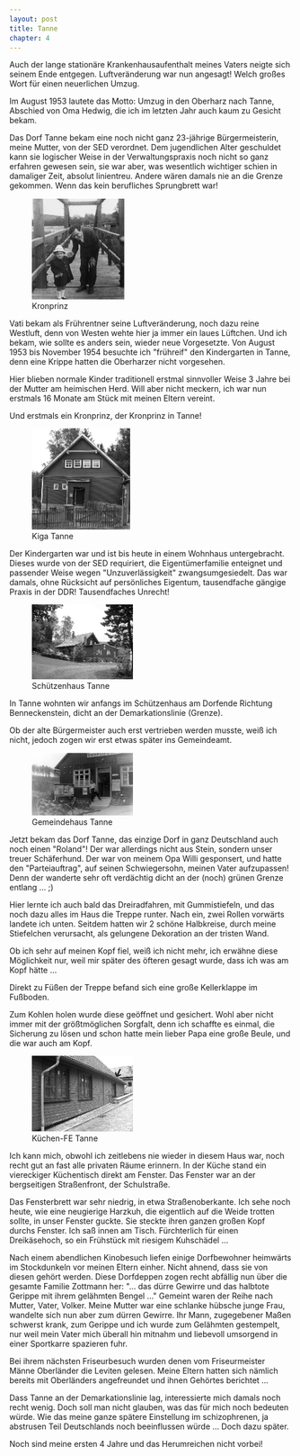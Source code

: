 ```yaml
---  
layout: post
title: Tanne
chapter: 4
---  
```




Auch der lange stationäre Krankenhausaufenthalt meines Vaters neigte sich
seinem Ende entgegen. Luftveränderung war nun angesagt! Welch großes Wort für
einen neuerlichen Umzug.

Im August 1953 lautete das Motto: Umzug in den Oberharz nach Tanne, Abschied
von Oma Hedwig, die ich im letzten Jahr auch kaum zu Gesicht bekam.

Das Dorf Tanne bekam eine noch nicht ganz 23-jährige Bürgermeisterin, meine
Mutter, von der SED verordnet. Dem jugendlichen Alter geschuldet kann sie
logischer Weise in der Verwaltungspraxis noch nicht so ganz erfahren gewesen
sein, sie war aber, was wesentlich wichtiger schien in damaliger Zeit, absolut
linientreu. Andere wären damals nie an die Grenze gekommen. Wenn das kein
berufliches Sprungbrett war!

<figure class="left"><a href="/bilder/005.jpg" title="Klicken f&uuml;r Grossansicht" rel="facebox"><img title="Kronprinz" src="/bilder/thumb-005.png"></a><figcaption>Kronprinz</figcaption></figure>
 Vati bekam als Frührentner seine Luftveränderung, noch dazu reine
Westluft, denn von Westen wehte hier ja immer ein laues Lüftchen. Und ich
bekam, wie sollte es anders sein, wieder neue Vorgesetzte. Von August 1953 bis
November 1954 besuchte ich "frühreif" den Kindergarten in Tanne, denn eine
Krippe hatten die Oberharzer nicht vorgesehen.

Hier blieben normale Kinder traditionell erstmal sinnvoller Weise 3 Jahre bei
der Mutter am heimischen Herd. Will aber nicht meckern, ich war nun erstmals
16 Monate am Stück mit meinen Eltern vereint.

Und erstmals ein Kronprinz, der Kronprinz in Tanne!

<figure class="right"><a href="/bilder/006.jpg" title="Klicken f&uuml;r Grossansicht" rel="facebox"><img title="Kiga Tanne" src="/bilder/thumb-006.png"></a><figcaption>Kiga Tanne</figcaption></figure>
 Der Kindergarten war und ist bis heute in einem Wohnhaus
untergebracht. Dieses wurde von der SED requiriert, die Eigentümerfamilie
enteignet und passender Weise wegen "Unzuverlässigkeit" zwangsumgesiedelt. Das
war damals, ohne Rücksicht auf persönliches Eigentum, tausendfache gängige
Praxis in der DDR! Tausendfaches Unrecht!

<figure class="left"><a href="/bilder/007.jpg" title="Klicken f&uuml;r Grossansicht" rel="facebox"><img title="Schu&#x308;tzenhaus Tanne" src="/bilder/thumb-007.png"></a><figcaption>Schu&#x308;tzenhaus Tanne</figcaption></figure>
 In Tanne wohnten wir anfangs im Schützenhaus am Dorfende Richtung
Benneckenstein, dicht an der Demarkationslinie (Grenze).

Ob der alte Bürgermeister auch erst vertrieben werden musste, weiß ich nicht,
jedoch zogen wir erst etwas später ins Gemeindeamt.

<figure class="right"><a href="/bilder/008.jpg" title="Klicken f&uuml;r Grossansicht" rel="facebox"><img title="Gemeindehaus Tanne" src="/bilder/thumb-008.png"></a><figcaption>Gemeindehaus Tanne</figcaption></figure>
 Jetzt bekam das Dorf Tanne, das einzige Dorf in ganz Deutschland auch
noch einen "Roland"! Der war allerdings nicht aus Stein, sondern unser treuer
Schäferhund. Der war von meinem Opa Willi gesponsert, und hatte den
"Parteiauftrag", auf seinen Schwiegersohn, meinen Vater aufzupassen! Denn der
wanderte sehr oft verdächtig dicht an der (noch) grünen Grenze entlang …  ;)

Hier lernte ich auch bald das Dreiradfahren, mit Gummistiefeln, und das noch
dazu alles im Haus die Treppe runter. Nach ein, zwei Rollen vorwärts landete
ich unten. Seitdem hatten wir 2 schöne Halbkreise, durch meine Stiefelchen
verursacht, als gelungene Dekoration an der tristen Wand.

Ob ich sehr auf meinen Kopf fiel, weiß ich nicht mehr, ich erwähne diese
Möglichkeit nur, weil mir später des öfteren gesagt wurde, dass ich was am
Kopf hätte …

Direkt zu Füßen der Treppe befand sich eine große Kellerklappe im Fußboden.

Zum Kohlen holen wurde diese geöffnet und gesichert. Wohl aber nicht immer mit
der größtmöglichen Sorgfalt, denn ich schaffte es einmal, die Sicherung zu
lösen und schon hatte mein lieber Papa eine große Beule, und die war auch am
Kopf.

<figure class="left"><a href="/bilder/009.jpg" title="Klicken f&uuml;r Grossansicht" rel="facebox"><img title="Ku&#x308;chen-FE Tanne" src="/bilder/thumb-009.png"></a><figcaption>Ku&#x308;chen-FE Tanne</figcaption></figure>
 Ich kann mich, obwohl ich zeitlebens nie wieder in diesem Haus war,
noch recht gut an fast alle privaten Räume erinnern. In der Küche stand ein
viereckiger Küchentisch direkt am Fenster. Das Fenster war an der bergseitigen
Straßenfront, der Schulstraße.

Das Fensterbrett war sehr niedrig, in etwa Straßenoberkante. Ich sehe noch
heute, wie eine neugierige Harzkuh, die eigentlich auf die Weide trotten
sollte, in unser Fenster guckte. Sie steckte ihren ganzen großen Kopf durchs
Fenster. Ich saß innen am Tisch. Fürchterlich für einen Dreikäsehoch, so ein
Frühstück mit riesigem Kuhschädel …

Nach einem abendlichen Kinobesuch liefen einige Dorfbewohner heimwärts im
Stockdunkeln vor meinen Eltern einher. Nicht ahnend, dass sie von diesen
gehört werden. Diese Dorfdeppen zogen recht abfällig nun über die gesamte
Familie Zottmann her: "… das dürre Gewirre und das halbtote Gerippe mit ihrem
gelähmten Bengel …" Gemeint waren der Reihe nach Mutter, Vater, Volker. Meine
Mutter war eine schlanke hübsche junge Frau, wandelte sich nun aber zum dürren
Gewirre. Ihr Mann, zugegebener Maßen schwerst krank, zum Gerippe und ich wurde
zum Gelähmten gestempelt, nur weil mein Vater mich überall hin mitnahm und
liebevoll umsorgend in einer Sportkarre spazieren fuhr.

Bei ihrem nächsten Friseurbesuch wurden denen vom Friseurmeister Männe
Oberländer die Leviten gelesen. Meine Eltern hatten sich nämlich bereits mit
Oberländers angefreundet und ihnen Gehörtes berichtet …

Dass Tanne an der Demarkationslinie lag, interessierte mich damals noch recht
wenig. Doch soll man nicht glauben, was das für mich noch bedeuten würde. Wie
das meine ganze spätere Einstellung im schizophrenen, ja abstrusen Teil
Deutschlands noch beeinflussen würde … Doch dazu später.

Noch sind meine ersten 4 Jahre und das Herumreichen nicht vorbei!

